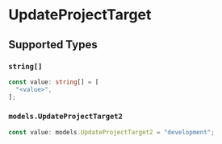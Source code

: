 # UpdateProjectTarget


## Supported Types

### `string[]`

```typescript
const value: string[] = [
  "<value>",
];
```

### `models.UpdateProjectTarget2`

```typescript
const value: models.UpdateProjectTarget2 = "development";
```

